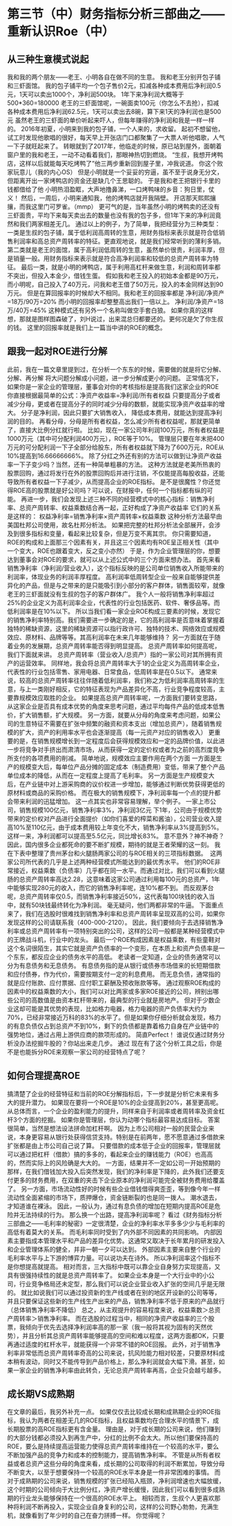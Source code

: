 # 第三节（中）财务指标分析三部曲之——重新认识Roe（中）

## 从三种生意模式说起
我和我的两个朋友——老王、小明各自在做不同的生意。
我和老王分别开包子铺和三虾面馆。
我的包子铺平均一个包子售价2元，扣减各种成本费用后净利润0.5元，1天可以卖出1000个，净利润500块。
1年下来净利润大概等于 500*360=180000
老王的三虾面馆呢，一碗面卖100元（你怎么不去抢），扣减各种成本费用后净利润62.5元，1天可以卖出去8碗，算下来1天的净利润也是500元
虽然老王的三虾面的单价听起来吓人，但每年赚得的净利润和我是一样一样的。
2016年初夏，小明来到我的包子铺，一个人来的，求收留。
起初不想留他，试工时发现他歌唱的很好，每天早上开张店门口都聚集了一大票人听他唱歌，人气一下子就旺起来了。
转眼就到了2017年，他临走的时候，原已站到屋外，面朝着窗户里的我和老王，一动不动看着我们，那眼神热切到燃烧。
“生叔，我想开烤鸭店，这样以后就能每天吃烤鸭了”他三两步重新回到屋子里，冲我说道。
你这个败家玩意儿（我的内心OS）
但是小明就是一个妥妥的穷逼，虽不至于说身无分文，但距离开出一家烤鸭店的资金还是缺几个王思聪的。
于是我和老王把银行卡里的钱都借给了他
小明热泪盈眶，大声地撸鼻涕，一口烤鸭味的乡音：狗日里，仗义！
然后，一周后，小明来通知我，他的烤鸭店就开我隔壁。
开店那天熙熙攘攘，而我这里门可罗雀。（mmp）
更可气的是，当年虽然小明的烤鸭卖的还没有三虾面贵，平均下来每天卖出去的数量也没有我的包子多，但1年下来的净利润竟然和我们两家相差无几。
通过以上的例子，为了简单，我把经营分为三种类型：
一类是生叔的包子铺，属于低利润高周转的生意，用财务指标来表示就是符合低销售利润率和高总资产周转率的特征。更直观地说，就是我们经常听到的薄利多销。
第二类就是老王的面馆，属于高利润低周转的生意，虽然单价很贵，利润丰厚，但是销量一般。用财务指标来表示就是符合高净利润率和较低的总资产周转率为特征。
最后一类，就是小明的烤鸭店，属于利用高杠杆来做生意，利润和周转率都不突出，但投入本金少，借钱生蛋。
假如我和老王投入的初始本金都是90万元，而小明呢，自己投入了40万元，问我和老王借了50万元，投入的本金同样达到90万元。
但是在算回报率的时候却大不相同。我和老王的回报率都是
净利润/净资产=18万/90万=20%
而小明的回报率却整整高出我们一倍以上。
净利润/净资产=18万/40万=45% 
这种模式还有另外一个名称叫做空手套白狼。
如果你真的这样想，那就是图样图森破了，刘H说过，出来混总归都要还的。更何况是欠了你生叔的钱。
这里的回报率就是我们上一篇当中讲的ROE的概念。

## 跟我一起对ROE进行分解
此前，我在一篇文章里提到过，在分析一个东东的时候，需要做的就是将它分解、分解、再分解
将大问题分解成小问题，进一步分解成更小的问题。
正常情况下，如果你是一家企业的管理层，董事会对你的考核指标是提高我们这家企业的ROE
你直接根据最简单的公式：净资产收益率=净利润/所有者权益
只要提高分子或者减少分母，更或者在提高分子的同时减少分母的数额，就能实现净资产收益率的增大。
分子是净利润，因此只要扩大销售收入， 降低成本费用，就能达到提高净利润的目的。
再看分母，分母是所有者权益，怎么减少所有者权益呢，那就更简单了，直接大比例分红就行啦。
比如，现在一家公司年利润100万元，所有者权益是1000万元（其中可分配利润400万元），ROE等于10%。
管理层只要在年末把400万元的可分配利润一下子全部分给股东，所有者权益就下降为了600万元，ROE从10%提高到16.66666666%。
除了分红之外还有别的方法可以做到让净资产收益率一下子变少吗？当然，还有一种简单粗暴的方法。
这种方法就是老美所热衷的股票回购，通过将发行在外的股票回购后并进行注销，不仅能提高每股收益，还能导致所有者权益一下子减少，从而提高企业的ROE指标。
是不是很魔性？你还觉得ROE高的股票就是好公司吗？可以说，在财报中，任何一个指标都有纵的可能。
再进一步，我们会发现上述三种不同的经营模式中的核心指标：销售净利率、总资产周转率、权益乘数结合再一起，正好构成了净资产收益率
它们的关系是这样的：
权益净利率=销售净利率×资产周转率×权益乘数
这种分析方法最早由美国杜邦公司使用，故名杜邦分析法。
如果把完整的杜邦分析法全部展开，会涉及到很多指标和变量，看起来比较复杂，但是万变不离其宗。
你只需要知道，ROE的构成和上面那三个因素有关，并且这三个因素均有ROE呈正相关性（其中一个变大，ROE也跟着变大，反之变小亦然）
于是，作为企业管理层的你，想要达到董事会对ROE的要求，就可以从上述公式中的三个方面来想办法。
首先来看销售净利率（净利润/营业收入），这个指标反映的是公司单位销售收入所能带来的利润率，体现业务的利润丰厚程度。
高利润率低周转型企业一般来自能够提供差异化的产品，但是与之带来的是只能吸引到小部分的客户群体，销售面较窄，就像老王的三虾面就没有生叔的包子的客户群体广。
我个人一般将销售净利率超过25%的企业定义为高利润率企业，代表性的行业包括医药、软件、奢侈品等。而低利润率是在10%以下。
所以当我们看一家企业ROE构成三要素的时候，发现它的销售净利率特别高。我们需要进一步确定的是，它的高利润率是否意味着掌握着独特的稀缺资源，这里的稀缺资源可以指行政许可、独特的技术、网络效应或规模效应、原材料、品牌等等。其高利润率在未来几年能够维持？
另一方面就在于随着业务的发展期，总资产周转率能否得到明显提高。
总资产周转率如何提高呢，我们下面就来讲。
总资产周转率（营业收入/总资产）指的一家公司对其所拥有资产的运营效率。
同样地，我会将总资产周转率大于1的企业定义为高周转率企业，代表性的行业包括零售、家用电器、日常食品，低周转率是在0.5以下。
通常来说，较高的总资产周转率往往伴随着低利润率，我们称之为低利润率高周转率的生意，与上一类刚好相反，它的特征表现为产品差异化不高，行业竞争程度较高，主要靠规模效应取胜的企业。
如果提高总资产周转率呢，一方面我们要转变思路，从这家企业是否具有成本优势的角度来思考问题，通过平均每件产品的低成本低售价，扩大销售额，扩大规模。
另一方面，就要从分母的角度来考虑问题，如果公司的生意特征不需要在扩张中频繁的融资和资本支出（增加总资产），随着销售规模的扩大，资产的利用率水平也会逐渐提高（每一元资产对应的销售收入）
更重要的是，在销售规模增长到一定程度后会获得规模效应和一定的品牌价值，以此进一步将竞争对手挤出而肃清市场，从而获得一定的定价权或者为之前的高烈度竞争所支付的各项费用的削减。
简单地说，规模效应主要作用在两个方面
一方面是生产的规模变大后，每单位产品分摊的固定成本（制造费用）变低，带来了整个产品单位成本的降低，从而在一定程度上提高了毛利率。
另一方面是生产规模变大后，在产业链中对上游采购商的议价权进一步增加，能够通过判断优势获得更低的原材料或商品的采购价格。
而在极大的销售规模下，净利润率每一个点的提升都会带来利润的迅猛增加。
这一点其实也非常容易理解，举个例子。
一家上市公司，销售规模100亿元，销售净利率3%，净利润3亿元
下1年，公司由于规模优势带来的定价权对产品进行全面提价（如你们喜爱的榨菜和酱油），公司营业收入提高10%至110亿元，由于成本费用较上年变化不大，销售净利率从3%提高到5%。
这样一来，净利润都可以提高至5.5亿元，同比增长83%。
意不意外？神不神奇？
因此，国内很多企业都死命的要不断扩规模，期待的就是王者荣耀的这一刻。
我在下表中整理了贵州茅台和火腿肠两家公司的与ROE相关的三项指标数据。
<img :src="$withBase('/images/roe/1.jpg')" >
这两家公司所代表的几乎是上述两种经营模式所能达到的最优秀水平。
他们的ROE非常接近，权益乘数（负债率）几乎都在同一水平。而通过对比，我们可以看到火腿肠的总资产周转率高达2.28，这意味着这家公司通过利用每100元的总资产，1年中能够实现280元的收入，而它的销售净利率呢，连10%都不到。
而反观茅台呢，总资产周转率仅0.5，而销售净利率接近50%，这代表每100块钱的收入当中，就有50块钱最终转化为净利润。
毫无疑问，他们两都非常的牛逼。
下面重点来了，我们在选股时很难找到销售净利率和总资产周转率呈现双高的公司，如果你发现这样的公司请联系我（400-000-2120）。
因此，我们要倾向于去选择销售净利率或总资产周转率有一项特别突出的公司，这样的公司一般都是某种经营模式中的王牌战斗机，行业中的龙头。
最后一个ROE构成因素是权益乘数，有些童鞋对这个名词很陌生，其实它就是资产负债率的一个变形，在本质上和资产负债率是一个东东，都反应企业的债务水平的高低。
老读者一定知道，企业的债务通常可以分为有息债务和无息债务。
有息债务指的是从银行或债券市场借来的长短期借款和应付债券，作为代价，需要按期支付一定的利息费用。
而无息负债，通常指的就是应付账款、应付票据、应付职工薪酬及预收账款等等。
通过观察ROE构成的因素中的权益乘数的大小，我们可以对比两家或多家ROE接近的公司，辨别出哪些公司的高数值是由资本杠杆带来的，最典型的行业就是房地产。
但对于少数企业这却可能是其优势的表现，比如格力电器，格力电器的资产负债率大约为70%，已经非常接近万科的83%的水平了。但是如果你仔细分析就会发现，格力的有息负债仅占到总资产不到10%，剩下的负债都是靠着格力自身在产业链中的强势地位，通过占用上游供应商的款项形成的。
简直Perfect！
谁说仅通过财务分析没办法挖掘牛股的？你站出来走几步。
通过
现在有了这个分析工具之后，你是不是也能拆分ROE来观察一家公司的经营特点了呢？

## 如何合理提高ROE
搞清楚了企业的经营特征和当前的ROE分解指标后，下一步就是分析它未来有多大的提升潜力。
如果现在要将一个ROE是10%的企业提高到20%，甚至更高呢。从总体而言，一个企业的盈利能力的提升，同样来自于利润率或者周转率及资金杠杆3个方面的挖掘。
如果你是管理层，你认为动哪个指标最容易达成目标。
答案很简单，当然是想法设法拼命加杠杆啊。
因为上市公司相对一般的民营企业来说，本身更容易从银行处获得信贷支持。特别是在前两年，愿不愿意通过多借款来扩张都是由上市公司自己说了算。
只要借款的成本低于企业的回报率，管理层就可以通过把杠杆（借款）搞的多多的，看起来企业的赚钱能力（ROE）也高高的，然而实际上的风险确是大大的。
一方面，结果并不一定如公司一开始预期的那样，在我们借钱加大投入后突然发现，我们的净利率是下降的，此外我们还要支付更多的财务费用，在双重的夹击下企业原本的净利润可能完全被财务费用给覆盖了。
另一方面，市场流动性好的时候有些企业借钱借得爽歪歪，等到像今年一样流动性全面紧缩的市场下，质押爆仓，资金链断裂的也是同一拨人。
潮水退去，才知道谁在裸泳。
因此，一般认为，通过有息负债的增加在短期内提高ROE是危险并无法持续的行为。
那么换一个出路，提高净利润率呢？
看过《财务指标分析三部曲之——毛利率的秘密》一定很清楚，企业的净利率水平多多少少与毛利率的高低有着莫大的关系。
而毛利率同时受到了内外部不同因素的共同影响。
内部因素主要指成本管理水平和产品的差异化优势。这通常又取决于长年累月的研发投入和企业管理体系的健全，并非一朝一夕可以达到。
外部因素主要来自整个行业的毛利率水平与上下游的博弈力量。可以说功夫在诗外。
所以净利润率这个指标不是你想提高就提高。
相对而言，三大指标中既可以靠企业自身努力实现提高，又具有很强持续性的就是总资产周转率了。
如果企业本身是一个大行业中的小公司，行业竞争格局还未定型，那么我们可以说企业营业收入扩张的空间几乎是无限的。
就比如说我们可以通过投资新的生产线或者在别的地区开设新的公司等等，并且只要保证这些新的生产线生产出来的产品，销售净利率不低于原来的产品就行（总体销售净利率不降低）
总之，从主观提升的容易程度来说，权益乘数＞总资产周转率＞销售净利率。
而在选股的过程当中，相同的净资产收益率的三个股票，我倾向于优先去选择净利润率高的那一家（我一般将其视为固有的天然优势），并且分析其总资产周转率能够提高的空间和难以程度，这两方面都OK，只要再通过适度的杠杆水平，就能获得一个非常不错的ROE回报。
此外，对于销售净利率非常低而总资产周转率奇高的公司来说，抗风险能力相对较差，只要原材料成本稍有波动，同时又不能传导到产品价格上，那么净利润就会大幅下滑。甚至，如果一家企业的销售净利率由此转负，无论总资产周转率再高，企业只会越亏越多。

## 成长期VS成熟期
在文章的最后，我另外补充一点。
如果仅仅去比较成长期和成熟期企业的ROE指标，我认为两者在相差无几的ROE指标，且权益乘数均在合理水平的情景下，成长期股票的高ROE指标更有含金量。
理由是，对于成长期的公司来说，他们赚到的大部分钱都必须投入到再生产中，分红的比例不会太大。所以他们要保持高的ROE，要么是持续提高运营能力使得总资产周转率维持在一个较高的水平，要么不断加强产品的竞争力和成本的控制能力，提高销售净利率。
不管是从所有者权益或者总资产这些分母的角度来看，成长期的公司取得的利润不断累加，导致分母不断变大，以至于想要保持一个较高的ROE水平本身是一件非常困难的事情。
而对于成熟期的公司来说，销售规模的扩张已经陷入瓶颈，净利润增速也大幅放缓，这个时期的公司倾向于大比例分红，净资产增长缓慢，因此我们可以看到很多成熟期的行业龙头能够保持在一个很高的ROE水平上。
相较而言，生叔个人更喜欢那种将利润不断再投入，实现企业自身复利的公司，这样的公司野心勃勃，充满生机，就像看到了年少时的自己在奋力拼搏一样。
你觉得呢？

